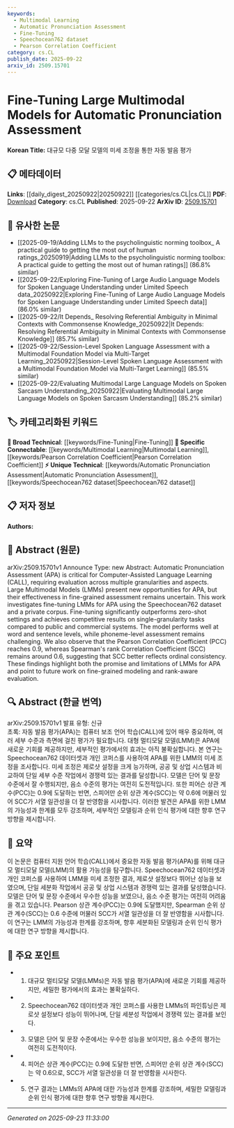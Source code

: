 ```yaml
---
keywords:
  - Multimodal Learning
  - Automatic Pronunciation Assessment
  - Fine-Tuning
  - Speechocean762 dataset
  - Pearson Correlation Coefficient
category: cs.CL
publish_date: 2025-09-22
arxiv_id: 2509.15701
---
```


<!-- KEYWORD_LINKING_METADATA:
{
  "processed_timestamp": "2025-09-23T11:33:00.012254",
  "vocabulary_version": "1.0",
  "selected_keywords": [
    "Multimodal Learning",
    "Automatic Pronunciation Assessment",
    "Fine-Tuning",
    "Speechocean762 dataset",
    "Pearson Correlation Coefficient"
  ],
  "rejected_keywords": [],
  "similarity_scores": {
    "Multimodal Learning": 0.85,
    "Automatic Pronunciation Assessment": 0.8,
    "Fine-Tuning": 0.78,
    "Speechocean762 dataset": 0.75,
    "Pearson Correlation Coefficient": 0.72
  },
  "extraction_method": "AI_prompt_based",
  "budget_applied": true,
  "candidates_json": {
    "candidates": [
      {
        "surface": "Large Multimodal Models",
        "canonical": "Multimodal Learning",
        "aliases": [
          "LMMs"
        ],
        "category": "specific_connectable",
        "rationale": "Multimodal Learning is crucial for linking models that integrate multiple data types, such as text and audio, relevant for pronunciation assessment.",
        "novelty_score": 0.45,
        "connectivity_score": 0.88,
        "specificity_score": 0.7,
        "link_intent_score": 0.85
      },
      {
        "surface": "Automatic Pronunciation Assessment",
        "canonical": "Automatic Pronunciation Assessment",
        "aliases": [
          "APA"
        ],
        "category": "unique_technical",
        "rationale": "This is a specialized application area that connects to language learning technologies and assessments.",
        "novelty_score": 0.7,
        "connectivity_score": 0.65,
        "specificity_score": 0.85,
        "link_intent_score": 0.8
      },
      {
        "surface": "Fine-Tuning",
        "canonical": "Fine-Tuning",
        "aliases": [],
        "category": "broad_technical",
        "rationale": "Fine-Tuning is a common method in machine learning for adapting models to specific tasks, relevant here for improving APA performance.",
        "novelty_score": 0.3,
        "connectivity_score": 0.75,
        "specificity_score": 0.6,
        "link_intent_score": 0.78
      },
      {
        "surface": "Speechocean762 dataset",
        "canonical": "Speechocean762 dataset",
        "aliases": [],
        "category": "unique_technical",
        "rationale": "This dataset is specifically used for training and evaluating pronunciation models, making it a unique technical resource.",
        "novelty_score": 0.65,
        "connectivity_score": 0.6,
        "specificity_score": 0.8,
        "link_intent_score": 0.75
      },
      {
        "surface": "Pearson Correlation Coefficient",
        "canonical": "Pearson Correlation Coefficient",
        "aliases": [
          "PCC"
        ],
        "category": "specific_connectable",
        "rationale": "This statistical measure is essential for evaluating the performance of models in terms of linear correlation.",
        "novelty_score": 0.4,
        "connectivity_score": 0.7,
        "specificity_score": 0.65,
        "link_intent_score": 0.72
      }
    ],
    "ban_list_suggestions": [
      "evaluation",
      "tasks",
      "performance"
    ]
  },
  "decisions": [
    {
      "candidate_surface": "Large Multimodal Models",
      "resolved_canonical": "Multimodal Learning",
      "decision": "linked",
      "scores": {
        "novelty": 0.45,
        "connectivity": 0.88,
        "specificity": 0.7,
        "link_intent": 0.85
      }
    },
    {
      "candidate_surface": "Automatic Pronunciation Assessment",
      "resolved_canonical": "Automatic Pronunciation Assessment",
      "decision": "linked",
      "scores": {
        "novelty": 0.7,
        "connectivity": 0.65,
        "specificity": 0.85,
        "link_intent": 0.8
      }
    },
    {
      "candidate_surface": "Fine-Tuning",
      "resolved_canonical": "Fine-Tuning",
      "decision": "linked",
      "scores": {
        "novelty": 0.3,
        "connectivity": 0.75,
        "specificity": 0.6,
        "link_intent": 0.78
      }
    },
    {
      "candidate_surface": "Speechocean762 dataset",
      "resolved_canonical": "Speechocean762 dataset",
      "decision": "linked",
      "scores": {
        "novelty": 0.65,
        "connectivity": 0.6,
        "specificity": 0.8,
        "link_intent": 0.75
      }
    },
    {
      "candidate_surface": "Pearson Correlation Coefficient",
      "resolved_canonical": "Pearson Correlation Coefficient",
      "decision": "linked",
      "scores": {
        "novelty": 0.4,
        "connectivity": 0.7,
        "specificity": 0.65,
        "link_intent": 0.72
      }
    }
  ]
}
-->

# Fine-Tuning Large Multimodal Models for Automatic Pronunciation Assessment

**Korean Title:** 대규모 다중 모달 모델의 미세 조정을 통한 자동 발음 평가

## 📋 메타데이터

**Links**: [[daily_digest_20250922|20250922]] [[categories/cs.CL|cs.CL]]
**PDF**: [Download](https://arxiv.org/pdf/2509.15701.pdf)
**Category**: cs.CL
**Published**: 2025-09-22
**ArXiv ID**: [2509.15701](https://arxiv.org/abs/2509.15701)

## 🔗 유사한 논문
- [[2025-09-19/Adding LLMs to the psycholinguistic norming toolbox_ A practical guide to getting the most out of human ratings_20250919|Adding LLMs to the psycholinguistic norming toolbox: A practical guide to getting the most out of human ratings]] (86.8% similar)
- [[2025-09-22/Exploring Fine-Tuning of Large Audio Language Models for Spoken Language Understanding under Limited Speech data_20250922|Exploring Fine-Tuning of Large Audio Language Models for Spoken Language Understanding under Limited Speech data]] (86.0% similar)
- [[2025-09-22/It Depends_ Resolving Referential Ambiguity in Minimal Contexts with Commonsense Knowledge_20250922|It Depends: Resolving Referential Ambiguity in Minimal Contexts with Commonsense Knowledge]] (85.7% similar)
- [[2025-09-22/Session-Level Spoken Language Assessment with a Multimodal Foundation Model via Multi-Target Learning_20250922|Session-Level Spoken Language Assessment with a Multimodal Foundation Model via Multi-Target Learning]] (85.5% similar)
- [[2025-09-22/Evaluating Multimodal Large Language Models on Spoken Sarcasm Understanding_20250922|Evaluating Multimodal Large Language Models on Spoken Sarcasm Understanding]] (85.2% similar)

## 🏷️ 카테고리화된 키워드
**🧠 Broad Technical**: [[keywords/Fine-Tuning|Fine-Tuning]]
**🔗 Specific Connectable**: [[keywords/Multimodal Learning|Multimodal Learning]], [[keywords/Pearson Correlation Coefficient|Pearson Correlation Coefficient]]
**⚡ Unique Technical**: [[keywords/Automatic Pronunciation Assessment|Automatic Pronunciation Assessment]], [[keywords/Speechocean762 dataset|Speechocean762 dataset]]

## 📋 저자 정보

**Authors:** 

## 📄 Abstract (원문)

arXiv:2509.15701v1 Announce Type: new 
Abstract: Automatic Pronunciation Assessment (APA) is critical for Computer-Assisted Language Learning (CALL), requiring evaluation across multiple granularities and aspects. Large Multimodal Models (LMMs) present new opportunities for APA, but their effectiveness in fine-grained assessment remains uncertain. This work investigates fine-tuning LMMs for APA using the Speechocean762 dataset and a private corpus. Fine-tuning significantly outperforms zero-shot settings and achieves competitive results on single-granularity tasks compared to public and commercial systems. The model performs well at word and sentence levels, while phoneme-level assessment remains challenging. We also observe that the Pearson Correlation Coefficient (PCC) reaches 0.9, whereas Spearman's rank Correlation Coefficient (SCC) remains around 0.6, suggesting that SCC better reflects ordinal consistency. These findings highlight both the promise and limitations of LMMs for APA and point to future work on fine-grained modeling and rank-aware evaluation.

## 🔍 Abstract (한글 번역)

arXiv:2509.15701v1 발표 유형: 신규  
초록: 자동 발음 평가(APA)는 컴퓨터 보조 언어 학습(CALL)에 있어 매우 중요하며, 여러 세부 수준과 측면에 걸친 평가가 필요합니다. 대형 멀티모달 모델(LMM)은 APA에 새로운 기회를 제공하지만, 세부적인 평가에서의 효과는 아직 불확실합니다. 본 연구는 Speechocean762 데이터셋과 개인 코퍼스를 사용하여 APA를 위한 LMM의 미세 조정을 조사합니다. 미세 조정은 제로샷 설정을 크게 능가하며, 공공 및 상업 시스템과 비교하여 단일 세부 수준 작업에서 경쟁력 있는 결과를 달성합니다. 모델은 단어 및 문장 수준에서 잘 수행되지만, 음소 수준의 평가는 여전히 도전적입니다. 또한 피어슨 상관 계수(PCC)는 0.9에 도달하는 반면, 스피어만 순위 상관 계수(SCC)는 약 0.6에 머물러 있어 SCC가 서열 일관성을 더 잘 반영함을 시사합니다. 이러한 발견은 APA를 위한 LMM의 가능성과 한계를 모두 강조하며, 세부적인 모델링과 순위 인식 평가에 대한 향후 연구 방향을 제시합니다.

## 📝 요약

이 논문은 컴퓨터 지원 언어 학습(CALL)에서 중요한 자동 발음 평가(APA)를 위해 대규모 멀티모달 모델(LMM)의 활용 가능성을 탐구합니다. Speechocean762 데이터셋과 개인 코퍼스를 사용하여 LMM을 미세 조정한 결과, 제로샷 설정보다 뛰어난 성능을 보였으며, 단일 세분화 작업에서 공공 및 상업 시스템과 경쟁력 있는 결과를 달성했습니다. 모델은 단어 및 문장 수준에서 우수한 성능을 보였으나, 음소 수준 평가는 여전히 어려움을 겪고 있습니다. Pearson 상관 계수(PCC)는 0.9에 도달했지만, Spearman 순위 상관 계수(SCC)는 0.6 수준에 머물러 SCC가 서열 일관성을 더 잘 반영함을 시사합니다. 이 연구는 LMM의 가능성과 한계를 강조하며, 향후 세분화된 모델링과 순위 인식 평가에 대한 연구 방향을 제시합니다.

## 🎯 주요 포인트

- 1. 대규모 멀티모달 모델(LMMs)은 자동 발음 평가(APA)에 새로운 기회를 제공하지만, 세밀한 평가에서의 효과는 불확실하다.
- 2. Speechocean762 데이터셋과 개인 코퍼스를 사용한 LMMs의 파인튜닝은 제로샷 설정보다 성능이 뛰어나며, 단일 세분성 작업에서 경쟁력 있는 결과를 보인다.
- 3. 모델은 단어 및 문장 수준에서는 우수한 성능을 보이지만, 음소 수준의 평가는 여전히 도전적이다.
- 4. 피어슨 상관 계수(PCC)는 0.9에 도달한 반면, 스피어만 순위 상관 계수(SCC)는 약 0.6으로, SCC가 서열 일관성을 더 잘 반영함을 시사한다.
- 5. 연구 결과는 LMMs의 APA에 대한 가능성과 한계를 강조하며, 세밀한 모델링과 순위 인식 평가에 대한 향후 연구 방향을 제시한다.


---

*Generated on 2025-09-23 11:33:00*